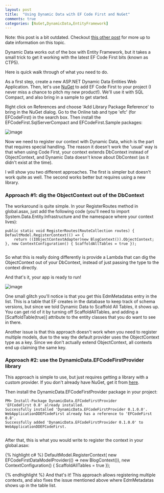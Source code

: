 ```yaml
---
layout: post
title:  "Using Dynamic Data with EF Code First and NuGet"
comments: true
categories: [NuGet,DynamicData,EntityFramework]
---
```



Note: this post is a bit outdated. Checkout [this other post](http://blogs.msdn.com/b/webdev/archive/2012/08/15/using-dynamic-data-with-entity-framework-dbcontext.aspx) for more up to date information on this topic.

Dynamic Data works out of the box with Entity Framework, but it takes a small trick to get it working with the latest EF Code First bits (known as CTP5).

Here is quick walk through of what you need to do.

As a first step, create a new ASP.NET Dynamic Data Entities Web Application. Then, let's use [NuGet](http://nuget.org/) to add EF Code First to your project (I never miss a chance to pitch my new product!). We'll use it with SQL Compact, and also bring in a sample to get started.

Right click on References and choose 'Add Library Package Reference' to bring in the NuGet dialog. Go to the Online tab and type 'efc' (for EFCodeFirst) in the search box. Then install the EFCodeFirst.SqlServerCompact and EFCodeFirst.Sample packages:

![image](http://lh6.ggpht.com/_jySMpScpTXc/TT3cno7aujI/AAAAAAAAAUE/nFAKmRzp-Bw/image_thumb%5B7%5D.png?imgmax=800)

Now we need to register our context with Dynamic Data, which is the part that requires special handling. The reason it doesn't work the 'usual' way is that when using Code First, your context extends DbContext instead of ObjectContext, and Dynamic Data doesn't know about DbContext (as it didn't exist at the time).

I will show you two different approaches. The first is simpler but doesn't work quite as well. The second works better but requires using a new library.

### Approach #1: dig the ObjectContext out of the DbContext

The workaround is quite simple. In your RegisterRoutes method in global.asax, just add the following code (you'll need to import System.Data.Entity.Infrastructure and the namespace where your context lives):

```
public static void RegisterRoutes(RouteCollection routes) {
DefaultModel.RegisterContext(() => {
    return ((IObjectContextAdapter)new BlogContext()).ObjectContext;
}, new ContextConfiguration() { ScaffoldAllTables = true });


```

So what this is really doing differently is provide a Lambda that can dig the ObjectContext out of your DbContext, instead of just passing the type to the context directly.

And that's it, your app is ready to run!

![image](http://lh3.ggpht.com/_jySMpScpTXc/TT3f-mzXXNI/AAAAAAAAAUM/gA2W27FTzD4/image_thumb%5B9%5D.png?imgmax=800)

One small glitch you'll notice is that you get this EdmMetadatas entry in the list. This is a table that EF creates in the database to keep track of schema versions, but since we told Dynamic Data to Scaffold All Tables, it shows up. You can get rid of it by turning off ScaffoldAllTables, and adding a [ScaffoldTable(true)] attribute to the entity classes that you do want to see in there.

Another issue is that this approach doesn't work when you need to register multiple models, due to the way the default provider uses the ObjectContext type as a key. Since we don't actually extend ObjectContext, all contexts end up claiming the same key.

### Approach #2: use the DynamicData.EFCodeFirstProvider library

This approach is simple to use, but just requires getting a library with a custom provider. If you don't already have NuGet, get it from [here](http://nuget.org/).

Then install the DynamicData.EFCodeFirstProvider package in your project:

```
PM> Install-Package DynamicData.EFCodeFirstProvider
'EFCodeFirst 0.8' already installed.
Successfully installed 'DynamicData.EFCodeFirstProvider 0.1.0.0'.
WebApplicationDDEFCodeFirst already has a reference to 'EFCodeFirst 0.8'.
Successfully added 'DynamicData.EFCodeFirstProvider 0.1.0.0' to WebApplicationDDEFCodeFirst.


```

After that, this is what you would write to register the context in your global.asax:

{% highlight c# %}
DefaultModel.RegisterContext(
   new EFCodeFirstDataModelProvider(() => new BlogContext()),
   new ContextConfiguration() { ScaffoldAllTables = true });

{% endhighlight %}
And that's it! This approach allows registering multiple contexts, and also fixes the issue mentioned above where EdmMetadatas shows up in the table list.
  
